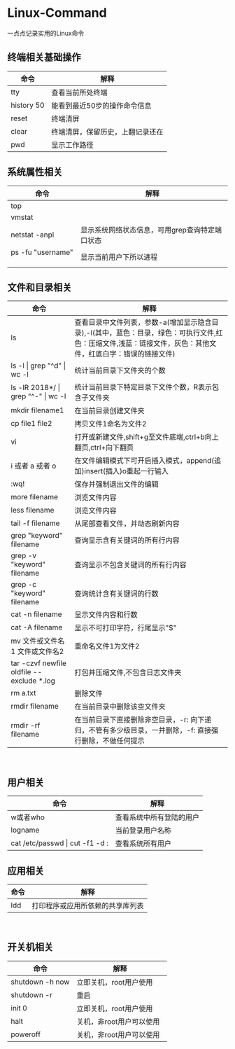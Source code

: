 # <i class="icon-file"></i>Linux-Command
一点点记录实用的Linux命令
   
## 终端相关基础操作  
命令|解释
--|--
tty				|查看当前所处终端  
history 50 |能看到最近50步的操作命令信息  
reset              |终端清屏  
clear              |终端清屏，保留历史，上翻记录还在      
pwd                |显示工作路径   

## 系统属性相关
命令|解释
--|--
top    |
vmstat    |
netstat -anpl | 显示系统网络状态信息，可用grep查询特定端口状态
ps -fu "username"    | 显示当前用户下所以进程

## 文件和目录相关    
命令|解释
--|--
ls               |查看目录中文件列表，参数-a(增加显示隐含目录),-l(其中，蓝色：目录，绿色：可执行文件,红色：压缩文件,浅蓝：链接文件，灰色：其他文件，红底白字：错误的链接文件)  
ls -l &#124; grep "^d" &#124; wc -l  |统计当前目录下文件夹的个数  
ls -lR 2018*/ &#124; grep "^-" &#124; wc -l  |统计当前目录下特定目录下文件个数，R表示包含子文件夹  
mkdir filename1  |在当前目录创建文件夹  
cp file1 file2   |拷贝文件1命名为文件2 
vi               |打开或新建文件,shift+g至文件底端,ctrl+b向上翻页,ctrl+向下翻页  
i 或者 a 或者 o   |在文件编辑模式下可开启插入模式，append(追加)insert(插入)o重起一行输入  
:wq!             |保存并强制退出文件的编辑  
more filename    |浏览文件内容  
less filename    |浏览文件内容  
tail -f filename |从尾部查看文件，并动态刷新内容  
grep "keyword" filename |查询显示含有关键词的所有行内容  
grep -v "keyword" filename |查询显示不包含关键词的所有行内容
grep -c "keyword" filename |查询统计含有关键词的行数
cat -n filename  |显示文件内容和行数  
cat -A filename  |显示不可打印字符，行尾显示"$"  
mv 文件或文件名1 文件或文件名2 |重命名文件1为文件2  
tar -czvf newfile oldfile --exclude *.log | 打包并压缩文件,不包含日志文件夹
rm a.txt         |删除文件  
rmdir filename   |在当前目录中删除该空文件夹  
rmdir -rf filename |在当前目录下直接删除非空目录，-r: 向下递归，不管有多少级目录，一并删除，-f: 直接强行删除，不做任何提示   
    
## 用户相关
命令|解释
--|--
w或者who  |查看系统中所有登陆的用户  
logname   |当前登录用户名称  
cat /etc/passwd &#124; cut -f1 -d :  |查看系统所有用户  

## 应用相关
命令|解释
--|--
ldd  |打印程序或应用所依赖的共享库列表
    
## 开关机相关
命令|解释
--|--
shutdown -h now |立即关机，root用户使用  
shutdown -r     |重启  
init 0          |立即关机，root用户使用  
halt            |关机，非root用户可以使用  
poweroff        |关机，非root用户可以使用            
